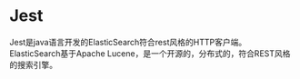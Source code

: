 # Jest
Jest是java语言开发的ElasticSearch符合rest风格的HTTP客户端。
ElasticSearch基于Apache Lucene，是一个开源的，分布式的，符合REST风格的搜索引擎。
